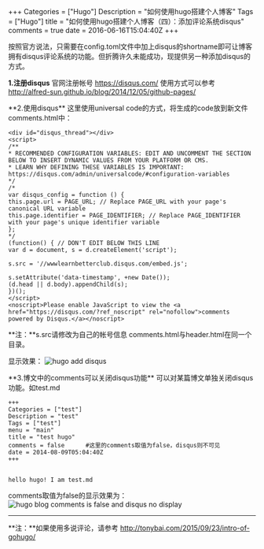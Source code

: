 +++
Categories = ["Hugo"]
Description = "如何使用hugo搭建个人博客"
Tags = ["Hugo"]
title = "如何使用hugo搭建个人博客（四）：添加评论系统disqus"
comments = true
date = 2016-06-16T15:04:40Z
+++

按照官方说法，只需要在config.toml文件中加上disqus的shortname即可让博客拥有disqus评论系统的功能。但折腾许久未能成功，现提供另一种添加disqus的方式。

**1.注册disqus**
官网注册帐号 https://disqus.com/ 
使用方式可以参考 http://alfred-sun.github.io/blog/2014/12/05/github-pages/
<p/>
**2.使用disqus**
这里使用universal code的方式，将生成的code放到新文件comments.html中：

```
<div id="disqus_thread"></div>
<script>
/**
* RECOMMENDED CONFIGURATION VARIABLES: EDIT AND UNCOMMENT THE SECTION BELOW TO INSERT DYNAMIC VALUES FROM YOUR PLATFORM OR CMS.
* LEARN WHY DEFINING THESE VARIABLES IS IMPORTANT: https://disqus.com/admin/universalcode/#configuration-variables
*/
/*
var disqus_config = function () {
this.page.url = PAGE_URL; // Replace PAGE_URL with your page's canonical URL variable
this.page.identifier = PAGE_IDENTIFIER; // Replace PAGE_IDENTIFIER with your page's unique identifier variable
};
*/
(function() { // DON'T EDIT BELOW THIS LINE
var d = document, s = d.createElement('script');

s.src = '//wwwlearnbetterclub.disqus.com/embed.js';

s.setAttribute('data-timestamp', +new Date());
(d.head || d.body).appendChild(s);
})();
</script>
<noscript>Please enable JavaScript to view the <a href="https://disqus.com/?ref_noscript" rel="nofollow">comments powered by Disqus.</a></noscript>
```

**注：**s.src请修改为自己的帐号信息
comments.html与header.html在同一个目录。

显示效果：
![hugo add disqus](http://o7ubfyghw.bkt.clouddn.com/hugo%20add%20disqus.jpg)

<p/>
**3.博文中的comments可以关闭disqus功能**
可以对某篇博文单独关闭disqus功能。如test.md

```
+++
Categories = ["test"]
Description = "test"
Tags = ["test"]
menu = "main"
title = "test hugo"
comments = false      #这里的comments取值为false，disqus则不可见
date = 2014-08-09T05:04:40Z
+++


hello hugo! I am test.md
```
comments取值为false的显示效果为：
![hugo blog comments is false and disqus no display](http://o7ubfyghw.bkt.clouddn.com/hugo%20post-s%20comments%20is%20false%20and%20no%20disqus.jpg)

---
**注：**如果使用多说评论，请参考 http://tonybai.com/2015/09/23/intro-of-gohugo/
